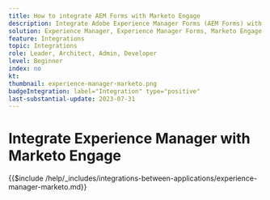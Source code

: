 ```yaml
---
title: How to integrate AEM Forms with Marketo Engage
description: Integrate Adobe Experience Manager Forms (AEM Forms) with Marketo Engage streamline lead generation.
solution: Experience Manager, Experience Manager Forms, Marketo Engage
feature: Integrations
topic: Integrations
role: Leader, Architect, Admin, Developer
level: Beginner
index: no
kt:
thumbnail: experience-manager-marketo.png
badgeIntegration: label="Integration" type="positive"
last-substantial-update: 2023-07-31
---
```


# Integrate Experience Manager with Marketo Engage

{{$include /help/_includes/integrations-between-applications/experience-manager-marketo.md}}
